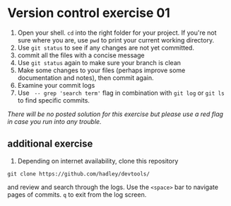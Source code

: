 
#  Version control exercise 01

1. Open your shell. `cd` into the right folder for your project. If you're not sure where you are, use `pwd` to print your current working directory.
2. Use `git status` to see if any changes are not yet committed. 
3. commit all the files with a concise message
4. Use `git status` again to make sure your branch is clean
5. Make some changes to your files (perhaps improve some documentation and notes), then commit again.
6. Examine your commit logs
7. Use ` -- grep 'search term'` flag in combination with `git log` or `git ls` to find specific commits.

*There will be no posted solution for this exercise but please use a red flag in case you run into any trouble.*

## additional exercise

1. Depending on internet availability, clone this repository

```
git clone https://github.com/hadley/devtools/
```

and review and search through the logs. Use the `<space>` bar to navigate pages of commits. `q` to exit from the log screen.


